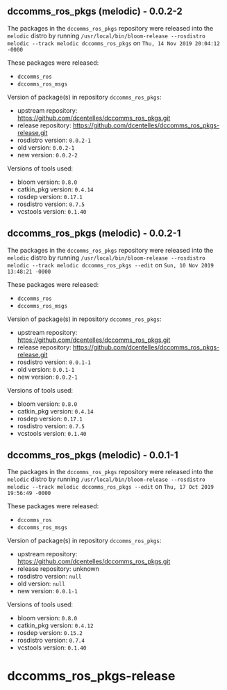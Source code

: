 ## dccomms_ros_pkgs (melodic) - 0.0.2-2

The packages in the `dccomms_ros_pkgs` repository were released into the `melodic` distro by running `/usr/local/bin/bloom-release --rosdistro melodic --track melodic dccomms_ros_pkgs` on `Thu, 14 Nov 2019 20:04:12 -0000`

These packages were released:
- `dccomms_ros`
- `dccomms_ros_msgs`

Version of package(s) in repository `dccomms_ros_pkgs`:

- upstream repository: https://github.com/dcentelles/dccomms_ros_pkgs.git
- release repository: https://github.com/dcentelles/dccomms_ros_pkgs-release.git
- rosdistro version: `0.0.2-1`
- old version: `0.0.2-1`
- new version: `0.0.2-2`

Versions of tools used:

- bloom version: `0.8.0`
- catkin_pkg version: `0.4.14`
- rosdep version: `0.17.1`
- rosdistro version: `0.7.5`
- vcstools version: `0.1.40`


## dccomms_ros_pkgs (melodic) - 0.0.2-1

The packages in the `dccomms_ros_pkgs` repository were released into the `melodic` distro by running `/usr/local/bin/bloom-release --rosdistro melodic --track melodic dccomms_ros_pkgs --edit` on `Sun, 10 Nov 2019 13:48:21 -0000`

These packages were released:
- `dccomms_ros`
- `dccomms_ros_msgs`

Version of package(s) in repository `dccomms_ros_pkgs`:

- upstream repository: https://github.com/dcentelles/dccomms_ros_pkgs.git
- release repository: https://github.com/dcentelles/dccomms_ros_pkgs-release.git
- rosdistro version: `0.0.1-1`
- old version: `0.0.1-1`
- new version: `0.0.2-1`

Versions of tools used:

- bloom version: `0.8.0`
- catkin_pkg version: `0.4.14`
- rosdep version: `0.17.1`
- rosdistro version: `0.7.5`
- vcstools version: `0.1.40`


## dccomms_ros_pkgs (melodic) - 0.0.1-1

The packages in the `dccomms_ros_pkgs` repository were released into the `melodic` distro by running `/usr/local/bin/bloom-release --rosdistro melodic --track melodic dccomms_ros_pkgs --edit` on `Thu, 17 Oct 2019 19:56:49 -0000`

These packages were released:
- `dccomms_ros`
- `dccomms_ros_msgs`

Version of package(s) in repository `dccomms_ros_pkgs`:

- upstream repository: https://github.com/dcentelles/dccomms_ros_pkgs.git
- release repository: unknown
- rosdistro version: `null`
- old version: `null`
- new version: `0.0.1-1`

Versions of tools used:

- bloom version: `0.8.0`
- catkin_pkg version: `0.4.12`
- rosdep version: `0.15.2`
- rosdistro version: `0.7.4`
- vcstools version: `0.1.40`


# dccomms_ros_pkgs-release